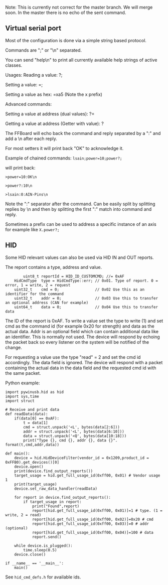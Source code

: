 Note: This is currently not correct for the master branch. We will merge soon. In the master there is no echo of the sent command.

## Virtual serial port
Most of the configuration is done via a simple string based protocol.

Commands are ";" or "\n" separated.

You can send "help\n" to print all currently available help strings of active classes.

Usages:
Reading a value: <cmd>?;

Setting a value: <cmd>=<int>;

Setting a value as hex: <cmd>=xa5 (Note the x prefix)

Advanced commands:

Setting a value at address (dual values): <cmd>?<addr>=<val>

Getting a value at address (Getter with value): <cmd>?<addr>


The FFBoard will echo back the command and reply separated by a ":" and add a \n after each reply.

For most setters it will print back "OK" to acknowledge it.

Example of chained commands:
`lsain;power=10;power?;`

will print back:

`>power=10:OK\n`

`>power?:10\n`

`>lsain:0:AIN-Pins\n`

Note the ":" separator after the command. Can be easily split by splitting replies by \n and then by splitting the first ":" match into command and reply.

Sometimes a prefix can be used to address a specific instance of an axis for example like `X.power?;`

## HID
Some HID relevant values can also be used via HID IN and OUT reports.

The report contains a type, address and value.
```
        uint8_t	reportId = HID_ID_CUSTOMCMD; //= 0xAF
	HidCmdType	type = HidCmdType::err;	// 0x01. Type of report. 0 = error, 1 = write, 2 = request
	uint32_t	cmd = 0;				// 0x02 Use this as an identifier for the command
	uint32_t	addr = 0;				// 0x03 Use this to transfer an optional address (CAN for example)
	uint64_t	data = 0;				// 0x04 Use this to transfer data
```
The ID of the report is 0xAF.
To write a value set the type to write (1) and set cmd as the command id (for example 0x20 for strength) and data as the actual data. Addr is an optional field which can contain additional data like an identifier. This is normally not used.
The device will respond by echoing the packet back so every listener on the system will be notified of the change.

For requesting a value use the type "read" = 2 and set the cmd id accordingly. The data field is ignored. The device will respond with a packet containing the actual data in the data field and the requested cmd id with the same packet.

Python example:
```
import pywinusb.hid as hid
import sys,time
import struct

# Receive and print data
def readData(data):
    if(data[0] == 0xAF):
        t = data[1]
        cmd = struct.unpack('<L', bytes(data[2:6]))
        addr = struct.unpack('<L', bytes(data[6:10]))
        data = struct.unpack('<Q', bytes(data[10:18]))
        print("Type {}, cmd {}, addr {}, data {}". format(t,cmd,addr,data))

def main():
    device = hid.HidDeviceFilter(vendor_id = 0x1209,product_id = 0xFFB0).get_devices()[0]
    device.open()
    print(device.find_output_reports())
    target_usage = hid.get_full_usage_id(0xff00, 0x01) # Vendor usage 1
    print(target_usage)
    device.set_raw_data_handler(readData)

    for report in device.find_output_reports():
        if target_usage in report:
            print("Found",report)
            report[hid.get_full_usage_id(0xff00, 0x01)]=1 # type. (1 = write, 2 = read)
            report[hid.get_full_usage_id(0xff00, 0x02)]=0x20 # cmd
            report[hid.get_full_usage_id(0xff00, 0x03)]=0 # addr (optional)
            report[hid.get_full_usage_id(0xff00, 0x04)]=100 # data
            report.send()

    while device.is_plugged():
        time.sleep(0.5)
    device.close()

if __name__ == '__main__':
    main()

```

See `hid_cmd_defs.h` for available ids.